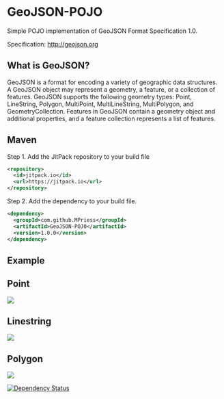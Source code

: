 GeoJSON-POJO
==================
Simple POJO implementation of GeoJSON Format Specification 1.0.

Specification: http://geojson.org


What is GeoJSON?
-------
GeoJSON is a format for encoding a variety of geographic data structures. A GeoJSON object may represent a geometry,
a feature, or a collection of features. GeoJSON supports the following geometry types: Point, LineString, Polygon, MultiPoint, MultiLineString, MultiPolygon, and GeometryCollection. Features in GeoJSON contain a geometry object and additional properties, and a feature collection represents a list of features.

Maven
-------
Step 1. Add the JitPack repository to your build file 

```xml
<repository>
  <id>jitpack.io</id>
  <url>https://jitpack.io</url>
</repository>
```

Step 2. Add the dependency to your build file.
```xml
<dependency>
  <groupId>com.github.MPriess</groupId>
  <artifactId>GeoJSON-POJO</artifactId>
  <version>1.0.0</version>
</dependency>
```

Example
-------

Point
------
<img src="http://mpriess.com/images/blog/point.png" />

Linestring
------
<img src="http://mpriess.com/images/blog/linestring.png" />


Polygon
------
<img src="http://mpriess.com/images/blog/polygon.png" />


[![Dependency Status](https://www.versioneye.com/user/projects/50466efa9a9d4a0002001162/badge.png)](https://www.versioneye.com/user/projects/50466efa9a9d4a0002001162)

